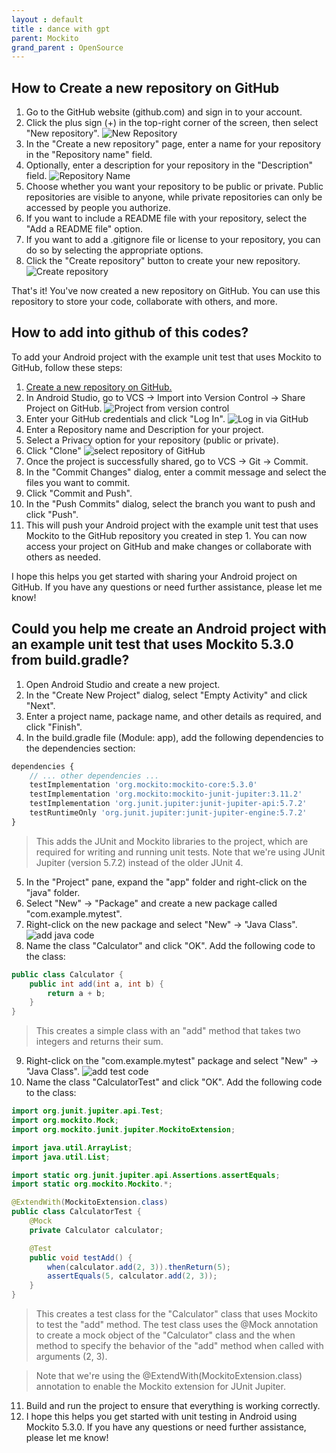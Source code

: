 ```yaml
---
layout : default
title : dance with gpt
parent: Mockito
grand_parent : OpenSource
---
```


## How to Create a new repository on GitHub

1. Go to the GitHub website (github.com) and sign in to your account.
1. Click the plus sign (+) in the top-right corner of the screen, then select "New repository".
   ![New Repository](./images/new_repository.png)
1. In the "Create a new repository" page, enter a name for your repository in the "Repository name" field.
1. Optionally, enter a description for your repository in the "Description" field.
   ![Repository Name](./images/repository_name.png)
1. Choose whether you want your repository to be public or private. Public repositories are visible to anyone, while private repositories can only be accessed by people you authorize.
1. If you want to include a README file with your repository, select the "Add a README file" option.
1. If you want to add a .gitignore file or license to your repository, you can do so by selecting the appropriate options.
1. Click the "Create repository" button to create your new repository.
   ![Create repository](./images/create_repository.png)

That's it! You've now created a new repository on GitHub. You can use this repository to store your code, collaborate with others, and more.

## How to add into github of this codes?

To add your Android project with the example unit test that uses Mockito to GitHub, follow these steps:

1. [Create a new repository on GitHub.](#how-to-create-a-new-repository-on-github)
1. In Android Studio, go to VCS -> Import into Version Control -> Share Project on GitHub.
   ![Project from version control](./images/project_from_version_contrl.png)
1. Enter your GitHub credentials and click "Log In".
   ![Log in via GitHub](./images/log_in_via_github.png)
1. Enter a Repository name and Description for your project.
1. Select a Privacy option for your repository (public or private).
1. Click "Clone"
   ![select repository of GitHub](./images/select_repository_of_github.png)
1. Once the project is successfully shared, go to VCS -> Git -> Commit.
1. In the "Commit Changes" dialog, enter a commit message and select the files you want to commit.
1. Click "Commit and Push".
1. In the "Push Commits" dialog, select the branch you want to push and click "Push".
1. This will push your Android project with the example unit test that uses Mockito to the GitHub repository you created in step 1. You can now access your project on GitHub and make changes or collaborate with others as needed.

I hope this helps you get started with sharing your Android project on GitHub. If you have any questions or need further assistance, please let me know!

##  Could you help me create an Android project with an example unit test that uses Mockito 5.3.0 from build.gradle?

1. Open Android Studio and create a new project.
1. In the "Create New Project" dialog, select "Empty Activity" and click "Next".
1. Enter a project name, package name, and other details as required, and click "Finish".
1. In the build.gradle file (Module: app), add the following dependencies to the dependencies section:
``` javascript
dependencies {
    // ... other dependencies ...
    testImplementation 'org.mockito:mockito-core:5.3.0'
    testImplementation 'org.mockito:mockito-junit-jupiter:3.11.2'
    testImplementation 'org.junit.jupiter:junit-jupiter-api:5.7.2'
    testRuntimeOnly 'org.junit.jupiter:junit-jupiter-engine:5.7.2'
}
```
>This adds the JUnit and Mockito libraries to the project, which are required for writing and running unit tests. Note that we're using JUnit Jupiter (version 5.7.2) instead of the older JUnit 4.

5. In the "Project" pane, expand the "app" folder and right-click on the "java" folder.
1. Select "New" -> "Package" and create a new package called "com.example.mytest".
1. Right-click on the new package and select "New" -> "Java Class".
![add java code](./images/add_calculor_java_code.png)
1. Name the class "Calculator" and click "OK". Add the following code to the class:
``` java
public class Calculator {
    public int add(int a, int b) {
        return a + b;
    }
}
```
>This creates a simple class with an "add" method that takes two integers and returns their sum.

9. Right-click on the "com.example.mytest" package and select "New" -> "Java Class".
![add test code](./images/add_calculor_java_test_code.png)
1. Name the class "CalculatorTest" and click "OK". Add the following code to the class:
``` java
import org.junit.jupiter.api.Test;
import org.mockito.Mock;
import org.mockito.junit.jupiter.MockitoExtension;

import java.util.ArrayList;
import java.util.List;

import static org.junit.jupiter.api.Assertions.assertEquals;
import static org.mockito.Mockito.*;

@ExtendWith(MockitoExtension.class)
public class CalculatorTest {
    @Mock
    private Calculator calculator;

    @Test
    public void testAdd() {
        when(calculator.add(2, 3)).thenReturn(5);
        assertEquals(5, calculator.add(2, 3));
    }
}
```

>This creates a test class for the "Calculator" class that uses Mockito to test the "add" method. The test class uses the @Mock annotation to create a mock object of the "Calculator" class and the when method to specify the behavior of the "add" method when called with arguments (2, 3).

>Note that we're using the @ExtendWith(MockitoExtension.class) annotation to enable the Mockito extension for JUnit Jupiter.

11. Build and run the project to ensure that everything is working correctly.
1. I hope this helps you get started with unit testing in Android using Mockito 5.3.0. If you have any questions or need further assistance, please let me know!